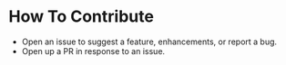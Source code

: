 # How To Contribute
* Open an issue to suggest a feature, enhancements, or report a bug.
* Open up a PR in response to an issue. 
